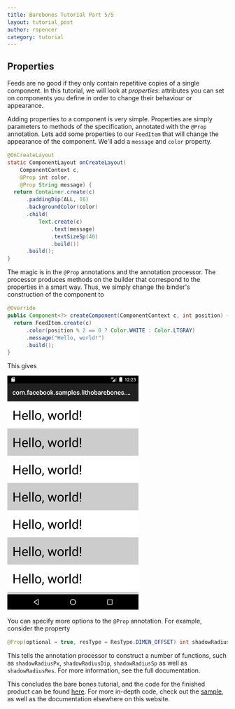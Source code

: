 ```yaml
---
title: Barebones Tutorial Part 5/5
layout: tutorial_post
author: rspencer
category: tutorial
---
```


## Properties

Feeds are no good if they only contain repetitive copies of a single component.  In this tutorial, we will look at _properties_: attributes you can set on components you define in order to change their behaviour or appearance.

<!--truncate-->

Adding properties to a component is very simple.  Properties are simply parameters to methods of the specification, annotated with the `@Prop` annotation.  Lets add some properties to our `FeedItem` that will change the appearance of the component.  We'll add a `message` and `color` property.

``` java
@OnCreateLayout
static ComponentLayout onCreateLayout(
    ComponentContext c,
    @Prop int color,
    @Prop String message) {
  return Container.create(c)
      .paddingDip(ALL, 16)
      .backgroundColor(color)
      .child(
          Text.create(c)
              .text(message)
              .textSizeSp(40)
              .build())
      .build();
}
```

The magic is in the `@Prop` annotations and the annotation processor.  The processor produces methods on the builder that correspond to the properties in a smart way.  Thus, we simply change the binder's construction of the component to

``` java
@Override
public Component<?> createComponent(ComponentContext c, int position) {
  return FeedItem.create(c)
      .color(position % 2 == 0 ? Color.WHITE : Color.LTGRAY)
      .message("Hello, world!")
      .build();
}
```

This gives

<img src="/static/images/barebones4.png" style="width: 300px;">

You can specify more options to the `@Prop` annotation.  For example, consider the property

``` java
@Prop(optional = true, resType = ResType.DIMEN_OFFSET) int shadowRadius,
```

This tells the annotation processor to construct a number of functions, such as `shadowRadiusPx`, `shadowRadiusDip`, `shadowRadiusSp` as well as `shadowRadiusRes`.  For more information, see the full documentation.

This concludes the bare bones tutorial, and the code for the finished product can be found [here][barebones-sample].  For more in-depth code, check out the [sample][sample], as well as the documentation elsewhere on this website.

[sample]: https://github.com/facebookincubator/c4a/blob/master/sample/
[barebones-sample]: https://github.com/facebookincubator/c4a/blob/master/sample-barebones/
